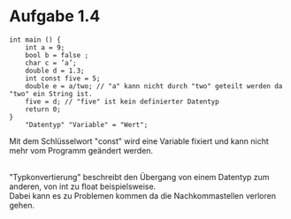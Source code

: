 #  Aufgabe 1.4

```
int main () {
    int a = 9;
    bool b = false ;
    char c = ’a’;
    double d = 1.3;
    int const five = 5;
    double e = a/two; // "a" kann nicht durch "two" geteilt werden da "two" ein String ist.
    five = d; // "five" ist kein definierter Datentyp 
    return 0;
}
    "Datentyp" "Variable" = "Wert";
```

Mit dem Schlüsselwort "const" wird eine Variable fixiert und kann nicht mehr vom Programm geändert werden. <br/> <br/>

"Typkonvertierung" beschreibt den Übergang von einem Datentyp zum anderen, von int zu float beispielsweise. <br/> 
Dabei kann es zu Problemen kommen da die Nachkommastellen verloren gehen. 

